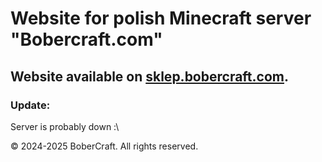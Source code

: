 # Website for polish Minecraft server "Bobercraft.com"

## Website available on [sklep.bobercraft.com](https://sklep.bobercraft.com).

### Update:

Server is probably down :\


© 2024-2025 BoberCraft. All rights reserved.
